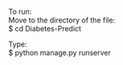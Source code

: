 To run:  
Move to the directory of the file:  
$ cd Diabetes-Predict  

Type:  
$ python manage.py runserver
